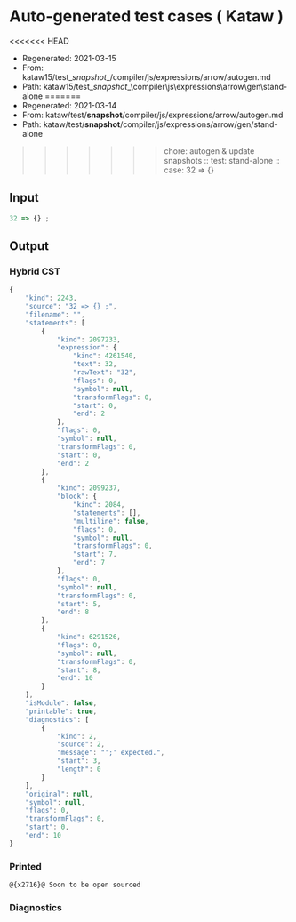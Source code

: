 # Auto-generated test cases ( Kataw )
<<<<<<< HEAD
- Regenerated: 2021-03-15
- From: kataw15/test\__snapshot__/compiler/js/expressions/arrow/autogen.md
- Path: kataw15/test\__snapshot__\compiler\js\expressions\arrow\gen\stand-alone
=======
- Regenerated: 2021-03-14
- From: kataw/test/__snapshot__/compiler/js/expressions/arrow/autogen.md
- Path: kataw/test/__snapshot__/compiler/js/expressions/arrow/gen/stand-alone
>>>>>>> chore: autogen & update snapshots
> :: test: stand-alone
> :: case: 32 => {}
## Input

`````js
32 => {} ;
`````

## Output

### Hybrid CST

```javascript
{
    "kind": 2243,
    "source": "32 => {} ;",
    "filename": "",
    "statements": [
        {
            "kind": 2097233,
            "expression": {
                "kind": 4261540,
                "text": 32,
                "rawText": "32",
                "flags": 0,
                "symbol": null,
                "transformFlags": 0,
                "start": 0,
                "end": 2
            },
            "flags": 0,
            "symbol": null,
            "transformFlags": 0,
            "start": 0,
            "end": 2
        },
        {
            "kind": 2099237,
            "block": {
                "kind": 2084,
                "statements": [],
                "multiline": false,
                "flags": 0,
                "symbol": null,
                "transformFlags": 0,
                "start": 7,
                "end": 7
            },
            "flags": 0,
            "symbol": null,
            "transformFlags": 0,
            "start": 5,
            "end": 8
        },
        {
            "kind": 6291526,
            "flags": 0,
            "symbol": null,
            "transformFlags": 0,
            "start": 8,
            "end": 10
        }
    ],
    "isModule": false,
    "printable": true,
    "diagnostics": [
        {
            "kind": 2,
            "source": 2,
            "message": "';' expected.",
            "start": 3,
            "length": 0
        }
    ],
    "original": null,
    "symbol": null,
    "flags": 0,
    "transformFlags": 0,
    "start": 0,
    "end": 10
}
```

### Printed

```javascript
@{x2716}@ Soon to be open sourced
```

### Diagnostics

```javascript

```

